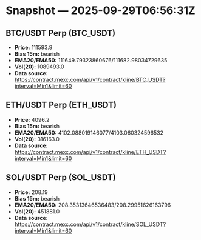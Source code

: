 # Snapshot — 2025-09-29T06:56:31Z

## BTC/USDT Perp (BTC_USDT)
- **Price:** 111593.9
- **Bias 15m:** bearish
- **EMA20/EMA50:** 111649.79323860676/111682.98034729635
- **Vol(20):** 1089493.0
- **Data source:** https://contract.mexc.com/api/v1/contract/kline/BTC_USDT?interval=Min1&limit=60

## ETH/USDT Perp (ETH_USDT)
- **Price:** 4096.2
- **Bias 15m:** bearish
- **EMA20/EMA50:** 4102.088019146077/4103.060324596532
- **Vol(20):** 316163.0
- **Data source:** https://contract.mexc.com/api/v1/contract/kline/ETH_USDT?interval=Min1&limit=60

## SOL/USDT Perp (SOL_USDT)
- **Price:** 208.19
- **Bias 15m:** bearish
- **EMA20/EMA50:** 208.35313646536483/208.29951626163796
- **Vol(20):** 451881.0
- **Data source:** https://contract.mexc.com/api/v1/contract/kline/SOL_USDT?interval=Min1&limit=60
